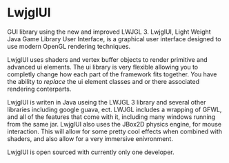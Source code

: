 # LwjglUI
GUI library using the new and improved LWJGL 3. LwjglUI, Light Weight Java Game Library User Interface, is a graphical user interface designed to use modern OpenGL rendering techniques.

LwjglUI uses shaders and vertex buffer objects to render primitive and advanced ui elements. The ui library is very flexible allowing you to completly change how each part of the framework fits together. You have the ability to *replace* the ui element classes and or there associated rendering conterparts. 

LwjglUI is writen in Java useing the LWJGL 3 library and several other libraries including google guava, ect. LWJGL includes a wrapping of GFWL, and all of the features that come with it, including many windows running from the same jar. LwjglUI also uses the JBox2D physics engine, for mouse interaction. This will allow for some pretty cool effects when combined with shaders, and also allow for a very immersive enivronment.

LwjglUI is open sourced with currently only one developer.

